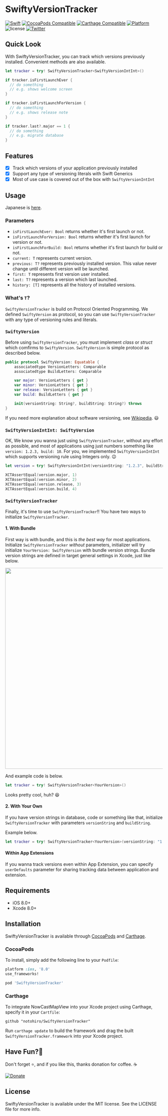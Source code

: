 # SwiftyVersionTracker

[![Swift](https://img.shields.io/badge/Swift-3.0%2B-orange.svg)](https://swift.org)
[![CocoaPods Compatible](https://img.shields.io/cocoapods/v/SwiftyVersionTracker.svg)](https://img.shields.io/cocoapods/v/SwiftyVersionTracker.svg)
[![Carthage Compatible](https://img.shields.io/badge/Carthage-compatible-4BC51D.svg?style=flat)](https://github.com/Carthage/Carthage)
[![Platform](https://img.shields.io/cocoapods/p/NowCastMapView.svg?style=flat)](http://cocoapods.org/pods/NowCastMapView)
![license](https://cocoapod-badges.herokuapp.com/l/URWeatherView/badge.png)
[![Twitter](https://img.shields.io/badge/twitter-@notohiro-blue.svg?style=flat)](http://twitter.com/notohiro)

## Quick Look
With SwiftyVersionTracker, you can track which versions previously installed. Convenient methods are also available.

```Swift
let tracker = try! SwiftyVersionTracker<SwiftyVersionIntInt>()

if tracker.isFirstLaunchEver {
  // do something
  // e.g. shows welcome screen
}

if tracker.isFirstLaunchForVersion {
  // do something
  // e.g. shows release note
}

if tracker.last?.major == 1 {
  // do something
  // e.g. migrate database
}
```

## Features

- [x] Track which versions of your application previously installed
- [x] Support any type of versioning literals with Swift Generics
- [x] Most of use case is covered out of the box with `SwiftyVersionIntInt`

## Usage

Japanese is [here](http://qiita.com/notohiro/items/5df626edbca03ca540d0).

### Parameters

- `isFirstLaunchEver: Bool` returns whether it's first launch or not.
- `isFirstLaunchForVersion: Bool` returns whether it's first launch for version or not.
- `isFirstLaunchForBuild: Bool` returns whether it's first launch for build or not.
- `current: T` represents current version.
- `previous: T?` represents previously installed version. This value never change until different version will be launched.
- `first: T` represents first version user installed.
- `last: T?` represents a version which last launched.
- `history: [T]` represents all the history of installed versions.

### What's `T`?

`SwiftyVersionTracker` is build on Protocol Oriented Programming. We defined `SwiftyVersion` as protocol, so you can use `SwiftyVersionTracker` with any type of versioning rules and literals.

### `SwiftyVersion`

Before using `SwiftyVersionTracker`, you must implement _class_ or _struct_ which comfirms to `SwiftyVersion`. `SwiftyVersion` is simple protocol as described below.

```Swift
public protocol SwiftyVersion: Equatable {
	associatedtype VersionLetters: Comparable
	associatedtype BuildLetters: Comparable

	var major: VersionLetters { get }
	var minor: VersionLetters { get }
	var release: VersionLetters { get }
	var build: BuildLetters { get }

	init(versionString: String?, buildString: String?) throws
}
```
If you need more explanation about software versioning, see [Wikipedia](https://en.wikipedia.org/wiki/Software_versioning). 😃

### `SwiftyVersionIntInt: SwiftyVersion`

OK, We know you wanna just using `SwiftyVersionTracker`, without any effort as possible, and most of applications using just numbers something like `version: 1.2.3, build: 10`. For you, we implemented `SwiftyVersionIntInt` which supports versioning rule using Integers only. 😉

```Swift
let version = try! SwiftyVersionIntInt(versionString: "1.2.3", buildString: "4")

XCTAssertEqual(version.major, 1)
XCTAssertEqual(version.minor, 2)
XCTAssertEqual(version.release, 3)
XCTAssertEqual(version.build, 4)
```

### `SwiftyVersionTracker`

Finally, it's time to use `SwiftyVersionTracker`!! You have two ways to initialize `SwiftyVersionTracker`.

#### 1. With Bundle

First way is with bundle, and this is _the best way_ for most applications. Initialize `SwiftyVersionTracker` _without_ parameters, initializer will try initialize `YourVersion: SwiftyVersion`
with bundle version strings. Bundle version strings are defined in target general settings in Xcode, just like below.

<img src="https://raw.githubusercontent.com/notohiro/SwiftyVersionTracker/master/VersionStrings.png" width="640">

And example code is below.

```Swift
let tracker = try! SwiftyVersionTracker<YourVersion>()
```
Looks pretty cool, huh? 😆

#### 2. With Your Own

If you have version strings in database, code or something like that, initialize `SwiftyVersionTracker` with parameters `versionString` and `buildString`.

Example below.

```Swift
let tracker = try! SwiftyVersionTracker<YourVersion>(versionString: "1.2.3", buildString: "a123")
```

#### Within App Extensions

If you wanna track versions even within App Extension, you can specify `userDefaults` parameter for sharing tracking data between application and extension.

## Requirements

- iOS 8.0+
- Xcode 8.0+

## Installation

SwiftyVersionTracker is available through [CocoaPods](http://cocoapods.org) and [Carthage](https://github.com/Carthage/Carthage).

### CocoaPods

To install, simply add the following line to your `Podfile`:

```ruby
platform :ios, '8.0'
use_frameworks!

pod 'SwiftyVersionTracker'
```

### Carthage

To integrate NowCastMapView into your Xcode project using Carthage, specify it in your `Cartfile`:

```ogdl
github "notohiro/SwiftyVersionTracker"
```

Run `carthage update` to build the framework and drag the built `SwiftyVersionTracker.framework` into your Xcode project.

## Have Fun?🎉

Don't forget ⭐️, and if you like this, thanks donation for coffee. ☕️

[![Donate](https://img.shields.io/badge/Donate-PayPal-green.svg)](https://www.paypal.com/cgi-bin/webscr?cmd=_donations&business=notohiro%40gmail%2ecom&lc=CZ&item_name=Hiroshi%20Noto&no_note=0&currency_code=USD&bn=PP%2dDonationsBF%3abtn_donate_LG%2egif%3aNonHostedGuest)

## License

SwiftyVersionTracker is available under the MIT license. See the LICENSE file for more info.
